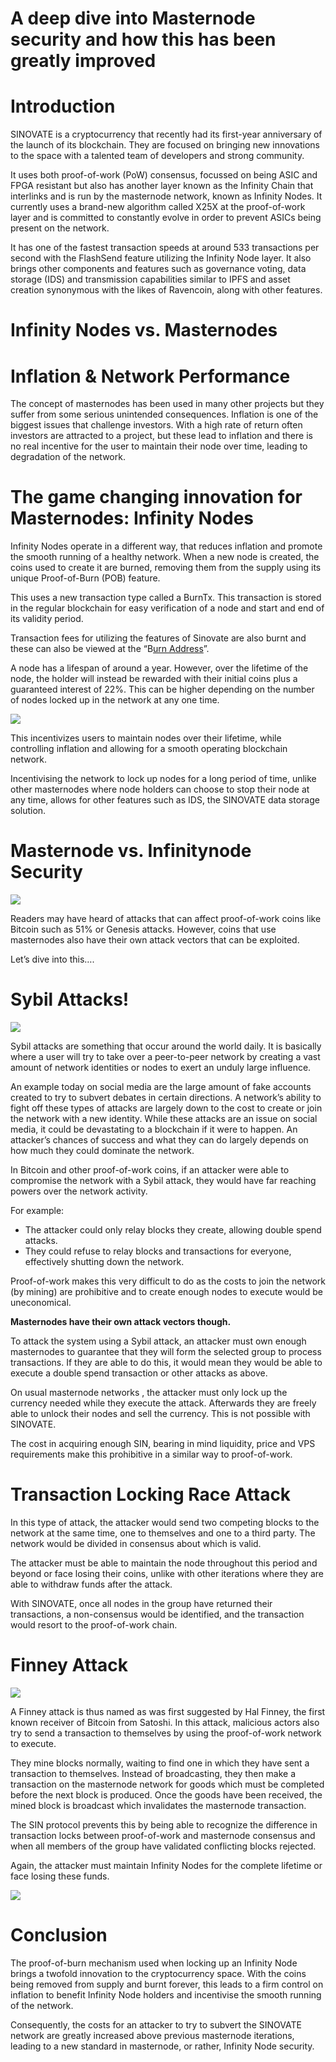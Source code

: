 # A deep dive into Masternode security and how this has been greatly improved

# Introduction

SINOVATE is a cryptocurrency that recently had its first-year anniversary of the launch of its blockchain. They are focused on bringing new innovations to the space with a talented team of developers and strong community.

It uses both proof-of-work (PoW) consensus, focussed on being ASIC and FPGA resistant but also has another layer known as the Infinity Chain that interlinks and is run by the masternode network, known as Infinity Nodes. It currently uses a brand-new algorithm called X25X at the proof-of-work layer and is committed to constantly evolve in order to prevent ASICs being present on the network.

It has one of the fastest transaction speeds at around 533 transactions per second with the FlashSend feature utilizing the Infinity Node layer. It also brings other components and features such as governance voting, data storage (IDS) and transmission capabilities similar to IPFS and asset creation synonymous with the likes of Ravencoin, along with other features.

# Infinity Nodes vs. Masternodes

# **Inflation & Network Performance**

The concept of masternodes has been used in many other projects but they suffer from some serious unintended consequences. Inflation is one of the biggest issues that challenge investors. With a high rate of return often investors are attracted to a project, but these lead to inflation and there is no real incentive for the user to maintain their node over time, leading to degradation of the network.

# The game changing innovation for Masternodes: Infinity Nodes

Infinity Nodes operate in a different way, that reduces inflation and promote the smooth running of a healthy network. When a new node is created, the coins used to create it are burned, removing them from the supply using its unique Proof-of-Burn (POB) feature.

This uses a new transaction type called a BurnTx. This transaction is stored in the regular blockchain for easy verification of a node and start and end of its validity period.

Transaction fees for utilizing the features of Sinovate are also burnt and these can also be viewed at the “B[urn Address](http://explorer.sinovate.io/address/SinBurnAddress123456789SuqaXbx3AMC)”.

A node has a lifespan of around a year. However, over the lifetime of the node, the holder will instead be rewarded with their initial coins plus a guaranteed interest of 22%. This can be higher depending on the number of nodes locked up in the network at any one time.



![](assets/img/infinity_nodes_vs_masternodes/1.png)

This incentivizes users to maintain nodes over their lifetime, while controlling inflation and allowing for a smooth operating blockchain network.

Incentivising the network to lock up nodes for a long period of time, unlike other masternodes where node holders can choose to stop their node at any time, allows for other features such as IDS, the SINOVATE data storage solution.

# Masternode vs. Infinitynode Security



![](assets/img/infinity_nodes_vs_masternodes/2.png)

Readers may have heard of attacks that can affect proof-of-work coins like Bitcoin such as 51% or Genesis attacks. However, coins that use masternodes also have their own attack vectors that can be exploited.

Let’s dive into this….

# Sybil Attacks!

![](assets/img/infinity_nodes_vs_masternodes/3.png)

Sybil attacks are something that occur around the world daily. It is basically where a user will try to take over a peer-to-peer network by creating a vast amount of network identities or nodes to exert an unduly large influence.

An example today on social media are the large amount of fake accounts created to try to subvert debates in certain directions. A network’s ability to fight off these types of attacks are largely down to the cost to create or join the network with a new identity. While these attacks are an issue on social media, it could be devastating to a blockchain if it were to happen. An attacker’s chances of success and what they can do largely depends on how much they could dominate the network.

In Bitcoin and other proof-of-work coins, if an attacker were able to compromise the network with a Sybil attack, they would have far reaching powers over the network activity.

For example:

-   The attacker could only relay blocks they create, allowing double spend attacks.
-   They could refuse to relay blocks and transactions for everyone, effectively shutting down the network.

Proof-of-work makes this very difficult to do as the costs to join the network (by mining) are prohibitive and to create enough nodes to execute would be uneconomical.

**Masternodes have their own attack vectors though.**

To attack the system using a Sybil attack, an attacker must own enough masternodes to guarantee that they will form the selected group to process transactions. If they are able to do this, it would mean they would be able to execute a double spend transaction or other attacks as above.

On usual masternode networks , the attacker must only lock up the currency needed while they execute the attack. Afterwards they are freely able to unlock their nodes and sell the currency. This is not possible with SINOVATE.

The cost in acquiring enough SIN, bearing in mind liquidity, price and VPS requirements make this prohibitive in a similar way to proof-of-work.

# Transaction Locking Race Attack

In this type of attack, the attacker would send two competing blocks to the network at the same time, one to themselves and one to a third party. The network would be divided in consensus about which is valid.

The attacker must be able to maintain the node throughout this period and beyond or face losing their coins, unlike with other iterations where they are able to withdraw funds after the attack.

With SINOVATE, once all nodes in the group have returned their transactions, a non-consensus would be identified, and the transaction would resort to the proof-of-work chain.

# Finney Attack


![](assets/img/infinity_nodes_vs_masternodes/4.png)

A Finney attack is thus named as was first suggested by Hal Finney, the first known receiver of Bitcoin from Satoshi. In this attack, malicious actors also try to send a transaction to themselves by using the proof-of-work network to execute.

They mine blocks normally, waiting to find one in which they have sent a transaction to themselves. Instead of broadcasting, they then make a transaction on the masternode network for goods which must be completed before the next block is produced. Once the goods have been received, the mined block is broadcast which invalidates the masternode transaction.

The SIN protocol prevents this by being able to recognize the difference in transaction locks between proof-of-work and masternode consensus and when all members of the group have validated conflicting blocks rejected.

Again, the attacker must maintain Infinity Nodes for the complete lifetime or face losing these funds.


![](assets/img/infinity_nodes_vs_masternodes/5.png)

# Conclusion

The proof-of-burn mechanism used when locking up an Infinity Node brings a twofold innovation to the cryptocurrency space. With the coins being removed from supply and burnt forever, this leads to a firm control on inflation to benefit Infinity Node holders and incentivise the smooth running of the network.

Consequently, the costs for an attacker to try to subvert the SINOVATE network are greatly increased above previous masternode iterations, leading to a new standard in masternode, or rather, Infinity Node security.
